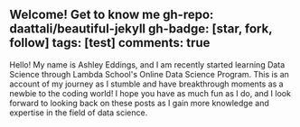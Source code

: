 
Welcome! 
Get to know me
gh-repo: daattali/beautiful-jekyll
gh-badge: [star, fork, follow]
tags: [test]
comments: true
---
Hello! My name is Ashley Eddings, and I am recently started learning Data Science through Lambda School's Online Data Science Program. This is an account of my journey as I stumble and have breakthrough moments as a newbie to the coding world! I hope you have as much fun as I do, and I look forward to looking back on these posts as I gain more knowledge and expertise in the field of data science. 



